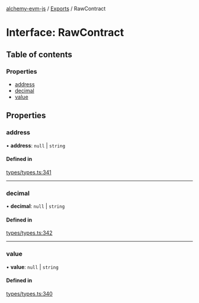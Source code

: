 [alchemy-evm-js](../README.md) / [Exports](../modules.md) / RawContract

# Interface: RawContract

## Table of contents

### Properties

- [address](RawContract.md#address)
- [decimal](RawContract.md#decimal)
- [value](RawContract.md#value)

## Properties

### address

• **address**: ``null`` \| `string`

#### Defined in

[types/types.ts:341](https://github.com/alchemyplatform/alchemy-evm-js/blob/9408ee9/src/types/types.ts#L341)

___

### decimal

• **decimal**: ``null`` \| `string`

#### Defined in

[types/types.ts:342](https://github.com/alchemyplatform/alchemy-evm-js/blob/9408ee9/src/types/types.ts#L342)

___

### value

• **value**: ``null`` \| `string`

#### Defined in

[types/types.ts:340](https://github.com/alchemyplatform/alchemy-evm-js/blob/9408ee9/src/types/types.ts#L340)
